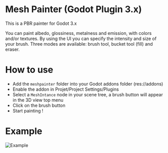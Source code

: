 # Mesh Painter (Godot Plugin 3.x)

This is a PBR painter for Godot 3.x


You can paint albedo, glossiness, metalness and emission, with colors and/or textures. By using the UI you can specify the intensity and size of your brush. Three modes are available: brush tool, bucket tool (fill) and eraser.

# How to use

- Add the `meshpainter` folder into your Godot addons folder (res://addons)
- Enable the addon in Projet/Project Settings/Plugins
- Select a `MeshIntance` node in your scene tree, a brush button will appear in the 3D view top menu
- Click on the brush button
- Start painting !

# Example
![Example](demo/example.gif)
